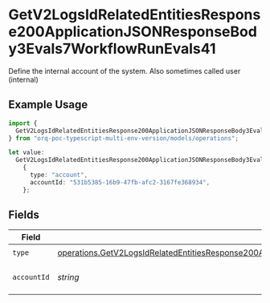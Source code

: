 # GetV2LogsIdRelatedEntitiesResponse200ApplicationJSONResponseBody3Evals7WorkflowRunEvals41

Define the internal account of the system. Also sometimes called user (internal)

## Example Usage

```typescript
import {
  GetV2LogsIdRelatedEntitiesResponse200ApplicationJSONResponseBody3Evals7WorkflowRunEvals41,
} from "orq-poc-typescript-multi-env-version/models/operations";

let value:
  GetV2LogsIdRelatedEntitiesResponse200ApplicationJSONResponseBody3Evals7WorkflowRunEvals41 =
    {
      type: "account",
      accountId: "531b5385-16b9-47fb-afc2-3167fe368934",
    };
```

## Fields

| Field                                                                                                                                                                                                                              | Type                                                                                                                                                                                                                               | Required                                                                                                                                                                                                                           | Description                                                                                                                                                                                                                        |
| ---------------------------------------------------------------------------------------------------------------------------------------------------------------------------------------------------------------------------------- | ---------------------------------------------------------------------------------------------------------------------------------------------------------------------------------------------------------------------------------- | ---------------------------------------------------------------------------------------------------------------------------------------------------------------------------------------------------------------------------------- | ---------------------------------------------------------------------------------------------------------------------------------------------------------------------------------------------------------------------------------- |
| `type`                                                                                                                                                                                                                             | [operations.GetV2LogsIdRelatedEntitiesResponse200ApplicationJSONResponseBody3Evals7WorkflowRunEvals4Type](../../models/operations/getv2logsidrelatedentitiesresponse200applicationjsonresponsebody3evals7workflowrunevals4type.md) | :heavy_check_mark:                                                                                                                                                                                                                 | N/A                                                                                                                                                                                                                                |
| `accountId`                                                                                                                                                                                                                        | *string*                                                                                                                                                                                                                           | :heavy_check_mark:                                                                                                                                                                                                                 | The id of the resource                                                                                                                                                                                                             |